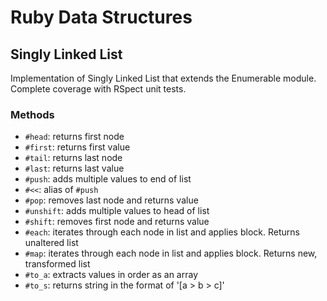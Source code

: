 # Ruby Data Structures

## Singly Linked List
Implementation of Singly Linked List that extends the Enumerable module. Complete coverage with RSpect unit tests.

### Methods
* `#head`: returns first node
* `#first`: returns first value
* `#tail`: returns last node
* `#last`: returns last value
* `#push`: adds multiple values to end of list
* `#<<`: alias of `#push`
* `#pop`: removes last node and returns value
* `#unshift`: adds multiple values to head of list
* `#shift`: removes first node and returns value
* `#each`: iterates through each node in list and applies block. Returns unaltered list
* `#map`: iterates through each node in list and applies block. Returns new, transformed list
* `#to_a`: extracts values in order as an array
* `#to_s`: returns string in the format of '[a > b > c]'

